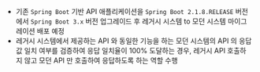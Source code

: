 
- 기존 `Spring Boot` 기반 API 애플리케이션을 `Spring Boot 2.1.8.RELEASE` 버전에서 `Spring Boot 3.x` 버전 업그레이드 후 레거시 시스템 to 모던 시스템 마이그레이션 배포 예정
- 레거시 시스템에서 제공하는 API 와 동일한 기능을 하는 모던 시스템의 API 의 응답값 일치 여부를 검증하여 응답 일치율이 100% 도달하는 경우, 레거시 API 호출하지 않고 모던 API 만 호출하여 응답하도록 하는 역할 수행